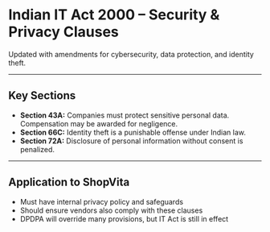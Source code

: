 #  Indian IT Act 2000 – Security & Privacy Clauses

Updated with amendments for cybersecurity, data protection, and identity theft.

---

## Key Sections

- **Section 43A:** Companies must protect sensitive personal data. Compensation may be awarded for negligence.
- **Section 66C:** Identity theft is a punishable offense under Indian law.
- **Section 72A:** Disclosure of personal information without consent is penalized.

---

## Application to ShopVita

- Must have internal privacy policy and safeguards  
- Should ensure vendors also comply with these clauses  
- DPDPA will override many provisions, but IT Act is still in effect
